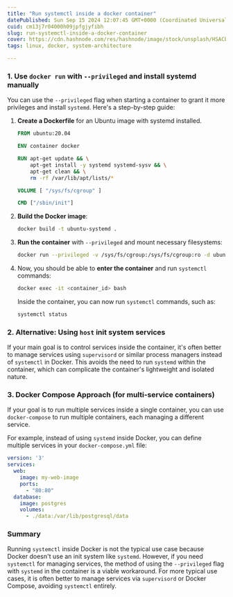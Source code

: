 ```yaml
---
title: "Run systemctl inside a docker container"
datePublished: Sun Sep 15 2024 12:07:45 GMT+0000 (Coordinated Universal Time)
cuid: cm13j7r04000h09jpfgjyfibh
slug: run-systemctl-inside-a-docker-container
cover: https://cdn.hashnode.com/res/hashnode/image/stock/unsplash/HSACbYjZsqQ/upload/732523e86a5599c92820669b3e02921a.jpeg
tags: linux, docker, system-architecture

---
```


### 1\. **Use** `docker run` with `--privileged` and install systemd manually

You can use the `--privileged` flag when starting a container to grant it more privileges and install `systemd`. Here's a step-by-step guide:

1. **Create a Dockerfile** for an Ubuntu image with systemd installed.
    
    ```dockerfile
    FROM ubuntu:20.04
    
    ENV container docker
    
    RUN apt-get update && \
        apt-get install -y systemd systemd-sysv && \
        apt-get clean && \
        rm -rf /var/lib/apt/lists/*
    
    VOLUME [ "/sys/fs/cgroup" ]
    
    CMD ["/sbin/init"]
    ```
    
2. **Build the Docker image**:
    
    ```bash
    docker build -t ubuntu-systemd .
    ```
    
3. **Run the container** with `--privileged` and mount necessary filesystems:
    
    ```bash
    docker run --privileged -v /sys/fs/cgroup:/sys/fs/cgroup:ro -d ubuntu-systemd
    ```
    
4. Now, you should be able to **enter the container** and run `systemctl` commands:
    
    ```bash
    docker exec -it <container_id> bash
    ```
    
    Inside the container, you can now run `systemctl` commands, such as:
    
    ```bash
    systemctl status
    ```
    

### 2\. **Alternative: Using** `host` init system services

If your main goal is to control services inside the container, it's often better to manage services using `supervisord` or similar process managers instead of `systemctl` in Docker. This avoids the need to run `systemd` within the container, which can complicate the container's lightweight and isolated nature.

### 3\. **Docker Compose Approach (for multi-service containers)**

If your goal is to run multiple services inside a single container, you can use `docker-compose` to run multiple containers, each managing a different service.

For example, instead of using `systemd` inside Docker, you can define multiple services in your `docker-compose.yml` file:

```yaml
version: '3'
services:
  web:
    image: my-web-image
    ports:
      - "80:80"
  database:
    image: postgres
    volumes:
      - ./data:/var/lib/postgresql/data
```

### Summary

Running `systemctl` inside Docker is not the typical use case because Docker doesn't use an init system like `systemd`. However, if you need `systemctl` for managing services, the method of using the `--privileged` flag with `systemd` in the container is a viable workaround. For more typical use cases, it is often better to manage services via `supervisord` or Docker Compose, avoiding `systemctl` entirely.